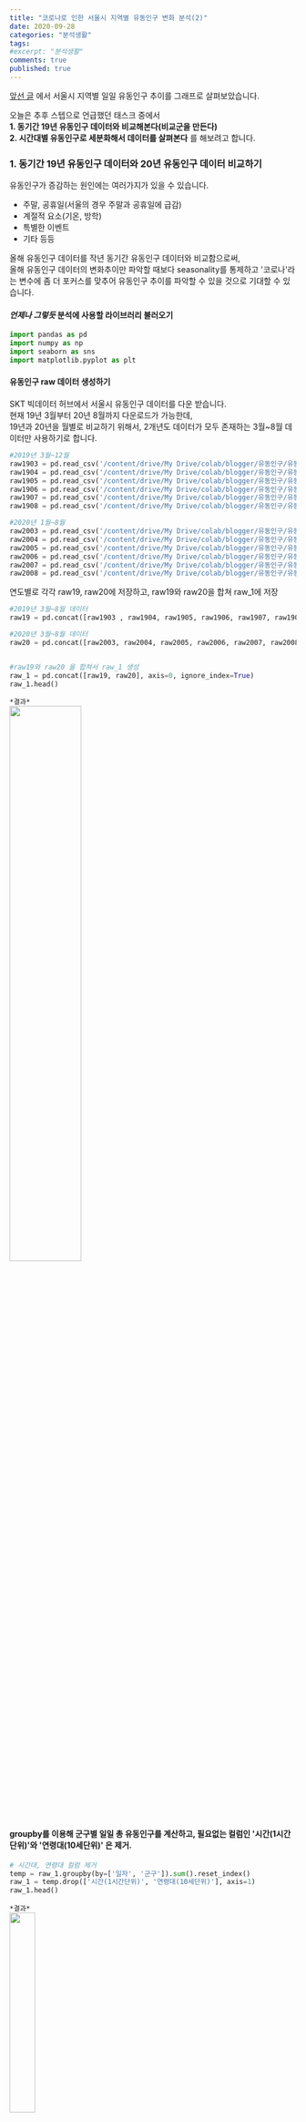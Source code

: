 ```yaml
---
title: "코로나로 인한 서울시 지역별 유동인구 변화 분석(2)"
date: 2020-09-28
categories: "분석생활"
tags: 
#excerpt: "분석생활"
comments: true
published: true
---
```


[앞선 글](https://masunii.github.io/%EB%B6%84%EC%84%9D%EC%83%9D%ED%99%9C/float_people(1)/) 에서 서울시 지역별 일일 유동인구 추이를 그래프로 살펴보았습니다.

오늘은 추후 스텝으로 언급했던 태스크 중에서  
**1. 동기간 19년 유동인구 데이터와 비교해본다(비교군을 만든다)**  
**2. 시간대별 유동인구로 세분화해서 데이터를 살펴본다**
를 해보려고 합니다.  
  
  
### 1. 동기간 19년 유동인구 데이터와 20년 유동인구 데이터 비교하기
유동인구가 증감하는 원인에는 여러가지가 있을 수 있습니다.
* 주말, 공휴일(서울의 경우 주말과 공휴일에 급감)  
* 계절적 요소(기온, 방학)  
* 특별한 이벤트
* 기타 등등

올해 유동인구 데이터를 작년 동기간 유동인구 데이터와 비교함으로써,   
올해 유동인구 데이터의 변화추이만 파악할 때보다 seasonality를 통제하고 '코로나'라는 변수에 좀 더 포커스를 맞추어 유동인구 추이를 파악할 수 있을 것으로 기대할 수 있습니다.  

#### _언제나 그렇듯_ 분석에 사용할 라이브러리 불러오기  
```python
import pandas as pd
import numpy as np
import seaborn as sns
import matplotlib.pyplot as plt
```
  
#### 유동인구 raw 데이터 생성하기  
SKT 빅데이터 허브에서 서울시 유동인구 데이터를 다운 받습니다.  
현재 19년 3월부터 20년 8월까지 다운로드가 가능한데,  
19년과 20년을 월별로 비교하기 위해서, 2개년도 데이터가 모두 존재하는 3월~8월 데이터만 사용하기로 합니다.  
```python
#2019년 3월~12월
raw1903 = pd.read_csv('/content/drive/My Drive/colab/blogger/유동인구/유동인구_1903.csv')
raw1904 = pd.read_csv('/content/drive/My Drive/colab/blogger/유동인구/유동인구_1904.csv')
raw1905 = pd.read_csv('/content/drive/My Drive/colab/blogger/유동인구/유동인구_1905.csv')
raw1906 = pd.read_csv('/content/drive/My Drive/colab/blogger/유동인구/유동인구_1906.csv')
raw1907 = pd.read_csv('/content/drive/My Drive/colab/blogger/유동인구/유동인구_1907.csv')
raw1908 = pd.read_csv('/content/drive/My Drive/colab/blogger/유동인구/유동인구_1908.csv')

#2020년 1월~8월
raw2003 = pd.read_csv('/content/drive/My Drive/colab/blogger/유동인구/유동인구_2003.csv')
raw2004 = pd.read_csv('/content/drive/My Drive/colab/blogger/유동인구/유동인구_2004.csv')
raw2005 = pd.read_csv('/content/drive/My Drive/colab/blogger/유동인구/유동인구_2005.csv')
raw2006 = pd.read_csv('/content/drive/My Drive/colab/blogger/유동인구/유동인구_2006.csv')
raw2007 = pd.read_csv('/content/drive/My Drive/colab/blogger/유동인구/유동인구_2007.csv')
raw2008 = pd.read_csv('/content/drive/My Drive/colab/blogger/유동인구/유동인구_2008.csv')
```
  
연도별로 각각 raw19, raw20에 저장하고, raw19와 raw20을 합쳐 raw_1에 저장  
```python
#2019년 3월~8월 데이터
raw19 = pd.concat([raw1903 , raw1904, raw1905, raw1906, raw1907, raw1908])

#2020년 3월~8월 데이터
raw20 = pd.concat([raw2003, raw2004, raw2005, raw2006, raw2007, raw2008], axis=0, ignore_index=True)


#raw19와 raw20 을 합쳐서 raw_1 생성
raw_1 = pd.concat([raw19, raw20], axis=0, ignore_index=True)
raw_1.head()
```  
`*결과*`  
<img src = "https://user-images.githubusercontent.com/50826051/95021075-d2c07500-06a9-11eb-8aa3-e455b075cb95.png" width="50%">  
  
#### groupby를 이용해 군구별 일일 총 유동인구를 계산하고, 필요없는 컬럼인 '시간(1시간단위)'와 '연령대(10세단위)' 은 제거.  
```python
# 시간대, 연령대 컬럼 제거
temp = raw_1.groupby(by=['일자', '군구']).sum().reset_index()
raw_1 = temp.drop(['시간(1시간단위)', '연령대(10세단위)'], axis=1)
raw_1.head()
```  
`*결과*`  
<img src = "https://user-images.githubusercontent.com/50826051/95021107-026f7d00-06aa-11eb-9d59-e7d5d4d673fa.png" width="30%">  
  
  
#### 군구별 2019년, 2020년 유동인구 비교 그래프 그리기
일자별 그래프를 그리기 위해 '일자'컬럼의 데이터 타입을 datetime으로 변경하고, 이 컬럼을 활용해 '연도', '월', '일' 컬럼을 생성합니다.  
```python

# '일자'컬럼의 데이터 타입을 datetime으로 변경
raw_1['일자'] = pd.to_datetime(raw_1['일자'], format='%Y%m%d')

# '연도', '월', '일' 컬럼 생성
raw_1['연도'] = raw_1.일자.dt.year
raw_1['월'] = raw_1.일자.dt.month
raw_1['일'] = raw_1.일자.dt.day

raw_1.head()
```
`*결과*`  
<img src = "https://user-images.githubusercontent.com/50826051/95021148-35b20c00-06aa-11eb-9a98-c74e2cb5bd81.png" width="40%">  
  
#### relplot을 이용해, '군구'별 그래프 그리기  
```python
GunGu = raw_1.군구.unique()

for i in GunGu:
  df = raw_1[raw_1.군구 == i]
  sns.relplot(data=df, x='일', y='유동인구수', col='월', hue='연도', kind='line', legend='full', col_wrap=6, height=3, ci=None).fig.suptitle(i)
```
`*결과*`  
<img src = "https://user-images.githubusercontent.com/50826051/95021254-e3251f80-06aa-11eb-8c74-f98108d731ab.png" width="80%">  
<img src = "https://user-images.githubusercontent.com/50826051/95021289-14055480-06ab-11eb-929d-73e132de28c9.png" width="80%">  
<img src = "https://user-images.githubusercontent.com/50826051/95021300-2e3f3280-06ab-11eb-88f1-246f0fef35d9.png" width="80%">  
_스압이 심한 관계로 일부 그래프만 본문에 삽입..(원래는 25개)_  
  
증감을 반복하는 주기는 19년과 20년이 같은데, (주기적으로 감소하는 때가 주말)  
19년의 요일과 20년의 요일이 같지 않기 때문에 그래프가 밀려보이는 것을 감안해야 합니다.  
2019년과 비교해보니, 일부 행정구를 제외하고 대체로 유동인구가 줄어든 것을 볼 수 있었습니다.  
특히 3월, 4월에 눈에 띄게 줄어든 것을 볼 수 있는데, 5~7월에 어느정도 회복되는 모습이며,   
8월 15일 광복절 집회가 있었던 시기를 기점으로 유동인구가 또다시 줄어드는 것을 볼 수 있습니다.  
  
  
#### 행정구별 월평균 유동인구 추이 그래프 그리기  
이번에는 그래프를 좀 간소화하여 월별 유동인구 추이를 파악해보겠습니다.   
```python
# 월평균 유동인구수 구하기
temp = raw_1.groupby(by=['군구', '연도', '월']).mean().reset_index()
raw_1 = temp.drop('일', axis=1)

# 그래프 그리기
raw_1 = raw_1.set_index('군구')

fig, axes = plt.subplots(nrows=5, ncols=5, figsize=(15,15))

for i, f in enumerate(raw_1.index.unique()):
    r = int(i / 5) #행별로 그래프 배치하기
    c = i % 5 #열별로 그래프 배치하기
    df19 = raw_1[(raw_1.index == f) & (raw_1.연도 == 2019)]
    line19 = sns.lineplot(data=df19, x='월', y='유동인구수', label='2019', ax=axes[r][c])
    df20 = raw_1[(raw_1.index == f) & (raw_1.연도 == 2020)]
    line20 = sns.lineplot(data=df20, x='월', y='유동인구수', label='2020', ax=axes[r][c])
    line20.set_ylim(0,1.5e+07)
    line20.set_title(f)

fig.tight_layout()
```
`*결과*`  
<img src = "https://user-images.githubusercontent.com/50826051/95021387-b291b580-06ab-11eb-908f-49a638674a6c.png" width="80%">  
  
그래프를 보니, 2개 그룹으로 행정구를 분류할 수 있을 것 같습니다.  
group1) 19년도 대비 20년도에 유동인구가 감소한 그룹  
-> 강남구, 서초구, 영등포구, 용산구, 종로구, 중구 등...  
group2) 19년도 대비 20년도에 유동인구가 증가한 그룹  
-> 강동구, 노원구, 양천구, 은평구 등...  
  
서울토박이피셜  
**group1**: 상업, 사무지역  
**group2**: 주거지역  
으로 예상이 되는데, 이것이 맞을지 데이터로 한번 살펴보기로 합니다.  
  
#### 행정구별 용도별 건축물 개수 비교  
서울시 데이터포털에서 [서울시 건축허가 통계 데이터](https://data.seoul.go.kr/dataList/235/S/2/datasetView.do)를 찾아 다운받습니다.   
```python
GunGu_data = pd.read_csv('/content/drive/My Drive/colab/blogger/유동인구/행정구역정보.txt', engine='python', sep='\t')
temp = GunGu_data[GunGu_data.분류별 == '동수']
GunGu_data = temp[['자치구별', '용도별', '계']]

GunGu_data.head()
```
`*결과*`  
<img src = "https://user-images.githubusercontent.com/50826051/95021444-fe445f00-06ab-11eb-9fca-faf4c06319f3.png" width="30%">  
행정구별 주거용, 상업용 건축물 동수(개수)를 비교해보겠습니다.    
  
#### 행정구별 주거용 건축물 수, 상업용 건축물 수 비교  
```python
# '계' 컬럼 타입을 정수로 변경하기
GunGu_data.계 = [int(x) for x in GunGu_data.계]
GunGu_data = GunGu_data[(GunGu_data.용도별 == '주거용') | (GunGu_data.용도별 == '상업용')]

fig, axes = plt.subplots(nrows=5, ncols=5, figsize=(10,10))

for i, f in enumerate(GunGu_data.자치구별.unique()):
    r = int(i / 5) #행별로 그래프 배치하기
    c = i % 5 #열별로 그래프 배치하기
    line = sns.barplot(data=GunGu_data[GunGu_data.자치구별==f], x='용도별', y='계', ax=axes[r][c])
    # line.set_ylim(0,1.5e+07)
    line.set_title(f)

fig.tight_layout()
```
`*결과*`  
<img src = "https://user-images.githubusercontent.com/50826051/95022477-8168b380-06b2-11eb-8feb-355ae788cfa8.png" width="80%">  
그래프 상으로 대부분의 행정구가 주거용건물 : 상업용건물 비율이 뚜렷하게 차이나는 것을 볼 수 있었습니다.  

**상업용 > 주거용** 이면 **'상업지역'**, **주거용 > 상업용** 이면 **'주거지역'** 으로 행정구 분류  
**상업지역**: 강남구, 강서구, 노원구, 동대문구, 마포구, 서초구, 성동구, 용산구, 영등포구, 종로구, 중구  
**주거지역**: 강동구, 강북구, 광진구, 관악구, 구로구, 금천구, 도봉구, 동작구, 서대문구, 성북구, 송파구, 양천구, 은평구, 중랑구  
  
앞에서 분류한 group1과 group2가 주거/상업지역에 중 어디에 해당되는지 파악해보면,  
토박이피셜이 어느정도 신뢰성이 있다는 것을 확인할 수 있었습니다.😉  
  
  
### 2. 시간대별 유동인구 추이 살펴보기  

#### 분석할 데이터 생성
```python
#raw19와 raw20 을 합쳐서 raw 생성
raw = pd.concat([raw19, raw20], axis=0, ignore_index=True)
```

#### 연도별 비교를 위해 '연도'컬럼 생성
```python
raw.일자 = pd.to_datetime(raw.일자, format='%Y%m%d')
raw['연도'] = raw.일자.dt.year  
```

#### 컬럼 전처리
```python
# 군구별로 연령대, 성별 구분 없이 일일 총유동인구수로 나타내기
temp = raw.groupby(by=['연도', '일자', '시간(1시간단위)', '군구']).sum().reset_index()

# 군구별로 일일 시간대별 평균 유동인구수 구하기
temp_1 = temp.groupby(by=['연도', '시간(1시간단위)', '군구']).mean().reset_index()

# 필요없는 컬럼 제거
raw = temp_1.drop('연령대(10세단위)', axis=1)
raw
```
`*결과*`  
<img src = "https://user-images.githubusercontent.com/50826051/95022848-8c244800-06b4-11eb-9f46-d000caa8da85.png" width="40%">  
  
  
행정구별로 시간대별 유동인구 그래프를 그려봅니다.  
```python
GunGu = raw.군구.unique()

fig, axes = plt.subplots(nrows=5, ncols=5, figsize=(15,15))

# 시간대별 19년, 20년 유동인구 비교
for i, f in enumerate(GunGu):
  r = int(i / 5)
  c = i % 5
  df19 = raw[(raw.군구 == f) & (raw.연도 == 2019)]
  line19 = sns.lineplot(data = df19, x='시간(1시간단위)', y='유동인구수', ci=None, ax=axes[r][c], label='2019')
  df20 = raw[(raw.군구 == f) & (raw.연도 == 2020)]
  line20 = sns.lineplot(data = df20, x='시간(1시간단위)', y='유동인구수', ci=None, ax=axes[r][c], label='2020')
  line20.set_title(f)

fig.tight_layout()
```
`*결과*`  
<img src = "https://user-images.githubusercontent.com/50826051/95022884-b544d880-06b4-11eb-8332-43c7e42d33b8.png' width="80%">  
  
흥미롭게도 행정구별로 시간대별 유동인구 흐름의 차이가 보입니다.  
[앞선 포스트](https://masunii.github.io/%EB%B6%84%EC%84%9D%EC%83%9D%ED%99%9C/float_people(2)/)에서 행정구를 분류했던 기준인 상업지역/주거지역 의 차이를 보면  
대부분  
**상업지역**: 가운데가 볼록한 그래프 -> 낮시간에 유동인구 많음 
**주거지역**: 가운데가 오목한 그래프 -> 아침/저녁 시간에 유동인구 많음  
으로 나누어집니다.
그 외에 구로구, 동대문구, 마포구 등 유동인구 패턴이 범상치 않은(?)행정구들도 있습니다.  
 
19년도와 20년도의 유동인구수를 비교해보면  
상업지역을 중심으로 19년도에 비해 20년에 유동인구가 감소한 것을 볼 수 있었습니다.(특히 낮 시간대)    
  
  
EDA 결과 정리⭐    
• 2019년에 비해 2020년에 **유동인구가 줄어든 행정구는 대부분 '상업지역',**  
• 일부 2020년에 오히려 **유동인구가 늘어난 행정구는 대부분 '주거지역'이었음**  
• 유동인구는 **3,4월에 큰 폭으로 감소, 5~7월에 회복세**를 보이고, **8월 15일부터 다시 감소세**   
  
재택근무, 온라인 수업 등으로 상업/사무 지역을 중심으로 유동인구가 감소한 것으로 생각되며,  
따라서 주거지역보다 상업지역의 상권이 유동인구 감소로 인한 매출 타격을 많이 받았을 것으로 예상됩니다.  
  
  
to be continue...
